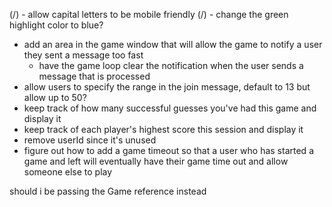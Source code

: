 
(/) - allow capital letters to be mobile friendly
(/) - change the green highlight color to blue?
- add an area in the game window that will allow the game to notify a user they sent a message too fast
    - have the game loop clear the notification when the user sends a message that is processed
- allow users to specify the range in the join message, default to 13 but allow up to 50?
- keep track of how many successful guesses you've had this game and display it
- keep track of each player's highest score this session and display it
- remove userId since it's unused
- figure out how to add a game timeout so that a user who has started a game and left will eventually have their game time out and allow someone else to play


should i be passing the Game reference instead
